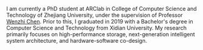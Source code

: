 I am currently a PhD student at ARClab in College of Computer Science and Technology of Zhejiang University, under the supervision of Professor [Wenzhi Chen](https://person.zju.edu.cn/chenwenzhi). Prior to this, I graduated in 2019 with a Bachelor's degree in Computer Science and Technology from Xidian University. My research primarily focuses on high-performance storage, next-generation intelligent system architecture, and hardware-software co-design.
